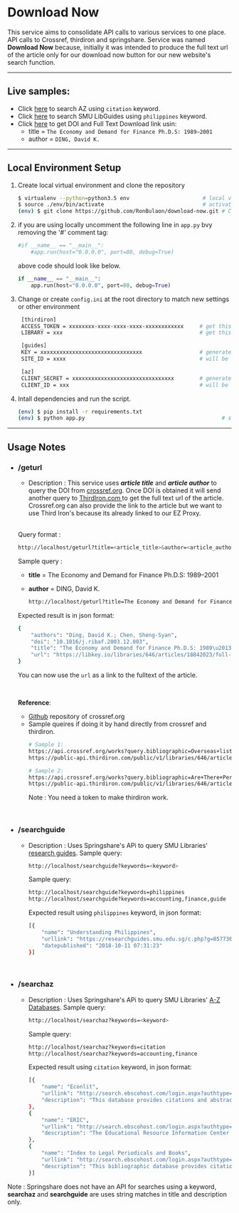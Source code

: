 # Download Now
This service aims to consolidate API calls to various services to one place. API calls to Crossref, thirdiron and springshare. Service was named **Download Now** because, initially it was intended to produce the full text url of the article only for our download now button for our new website's search function.

<hr>

## Live samples:
* Click [here](https://dlnow.azurewebsites.net/searchaz?keywords=citation) to search AZ using ```citation``` keyword.
* Click [here](https://dlnow.azurewebsites.net/searchguide?keywords=philippines) to search SMU LibGuides using ```philippines``` keyword.
* Click [here](https://dlnow.azurewebsites.net/geturl?title=The%20Economy%20and%20Demand%20for%20Finance%20Ph.D.S:%201989%E2%80%932001&author=DING,%20David%20K.) to get DOI and Full Text Download link usin:
  * title = ```The Economy and Demand for Finance Ph.D.S: 1989–2001```
  * author = ```DING, David K.```

<hr>

## Local Environment Setup
1. Create local virtual environment and clone the repository
    ```bash
    $ virtualenv --python=python3.5 env                       # local virtual environment
    $ source ./env/bin/activate                               # activate the env; use deactivate to close env
    (env) $ git clone https://github.com/RonBulaon/download-now.git # CLone the repository
    ```
2. if you are using locally uncomment the following line in ```app.py``` bvy removing the '#' comment tag:
    ```python
    #if __name__ == "__main__":                 
        #app.run(host="0.0.0.0", port=80, debug=True) 
    ```
    above code should look like below.
    ```python
    if __name__ == "__main__":
        app.run(host="0.0.0.0", port=80, debug=True) 
    ```
3. Change or create ```config.ini``` at the root directory to match new settings or other environment
   ```bash
    [thirdiron]
    ACCESS_TOKEN = xxxxxxxx-xxxx-xxxx-xxxx-xxxxxxxxxxxx     # get this from thirdiron
    LIBRARY = xxx                                           # get this from thirdiron

    [guides]
    KEY = xxxxxxxxxxxxxxxxxxxxxxxxxxxxxxxx                  # generate this from springshare  
    SITE_ID = xxxx                                          # will be supplied by springshare together with the key

    [az]
    CLIENT_SECRET = xxxxxxxxxxxxxxxxxxxxxxxxxxxxxxxx        # generate this from springshare  
    CLIENT_ID = xxx                                         # will be supplied by springshare together with the key
   ```
4. Intall dependencies and run the script.
    ```bash
    (env) $ pip install -r requirements.txt
    (env) $ python app.py                                           # start app
    ```

<hr>

## Usage Notes
* ### /geturl
  * Description : This service uses ***article title*** and ***article author*** to query the DOI from [crossref.org](https://crossref.org/). Once DOI is obtained it will send another query to [ThirdIron.com ](https://thirdiron.com/)to get the full text url of the article. Crossref.org can also provide the link to the article but we want to use Third Iron's because its already linked to our EZ Proxy. 
  <br>

    Query format :
    ```bash
    http://localhost/geturl?title=<article_title>&author=<article_author>
    ```
    
    Sample query :
    * **title** = The Economy and Demand for Finance Ph.D.S: 1989–2001
    * **author** = DING, David K.
    
        ```bash
        http://localhost/geturl?title=The Economy and Demand for Finance Ph.D.S: 1989–2001&author=DING, David K.
        ``` 
        
    Expected result is in json format:
    ```bash
    {
        "authors": "Ding, David K.; Chen, Sheng-Syan",
        "doi": "10.1016/j.ribaf.2003.12.003",
        "title": "The Economy and Demand for Finance Ph.D.S: 1989\u20132001",
        "url": "https://libkey.io/libraries/646/articles/18842023/full-text-file?utm_source=api_62"
    }    
    ```
    You can now use the ```url``` as a link to the fulltext of the article. 
    
    <br>

    **Reference**:
    * [Github](https://github.com/CrossRef/rest-api-doc) repository of crossref.org
    * Sample queires if doing it by hand directly from crossref and thirdiron.
        ```bash
        # Sample 1: 
        https://api.crossref.org/works?query.bibliographic=Overseas+listing+location+and+cost+of+capital+Evidence+from+Chinese+firms+listed+in+Hong+Kong+Singapore+and+the+United+States&query.author=LI
        https://public-api.thirdiron.com/public/v1/libraries/646/articles/doi/10.1080/1540496X.2018.1436436?access_token=<token>

        # Sample 2: 
        https://api.crossref.org/works?query.bibliographic=Are+There+Permanent+Valuation+Gains+to+Overseas+Listing&query.author=Sarkissian
        https://public-api.thirdiron.com/public/v1/libraries/646/articles/doi/10.1093/rfs/hhn003?access_token=<token> 
        ```
        Note : You need a token to make thirdiron work.
<br> 

* ### /searchguide
  * Description : Uses Springshare's APi to query SMU Libraries' [research guides](https://researchguides.smu.edu.sg/). Sample query:
      ```bash
      http://localhost/searchguide?keywords=<keyword>
      ```
      Sample query:
      ```bash
      http://localhost/searchguide?keywords=philippines
      http://localhost/searchguide?keywords=accounting,finance,guide
      ```

      Expected result using ```philippines``` keyword, in json format:
      ```bash
      [{
          "name": "Understanding Philippines",
          "urllink": "https://researchguides.smu.edu.sg/c.php?g=857736",
          "datepublished": "2018-10-11 07:31:23"
      }]
      ```
<br>

* ### /searchaz
  * Description : Uses Springshare's APi to query SMU Libraries' [A-Z Databases](https://researchguides.smu.edu.sg/az.php). Sample query:
    ```bash
    http://localhost/searchaz?keywords=<keyword>
    ```
    Sample query:
    ```bash
    http://localhost/searchaz?keywords=citation
    http://localhost/searchaz?keywords=accounting,finance
    ```

    Expected result using ```citation``` keyword, in json format:
    ```bash
    [{
        "name": "Econlit",
        "urllink": "http://search.ebscohost.com/login.aspx?authtype=ip,uid&profile=ehost&defaultdb=ecn",
        "description": "This database provides citations and abstracts to economic research from 1969. It is produced by the American Economic Association. It includes journal articles, books, collective volume articles, dissertations, working papers and book reviews. Use EconLit to find relevant articles for all fields in economics, such as econometrics, economic forecasting, environmental economics, finance, monetary theory and urban economics. Check the Classification Codes which is useful for EconLit Advanced Search."
    }, 
    {
        "name": "ERIC",
        "urllink": "http://search.ebscohost.com/login.aspx?authtype=ip,uid&profile=ehost&defaultdb=eric",
        "description": "The Educational Resource Information Center (ERIC) provides full text, abstracts or citations of documents and journal articles on education research and practice."
    }, 
    {
        "name": "Index to Legal Periodicals and Books",
        "urllink": "http://search.ebscohost.com/login.aspx?authtype=ip,uid&profile=ehost&defaultdb=lbp",
        "description": "This bibliographic database provides citations of articles from legal periodicals and indexes law books. It covers all areas of jurisprudence, court decisions, legislation, and original scholarship. Data starts from 1981 to present."
    }]
    ```


Note : Springshare does not have an API for searches using a keyword, **searchaz** and **searchguide** are uses string matches in title and description only.

